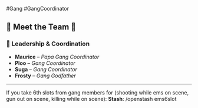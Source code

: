 #Gang #GangCoordinator

## **🚨 Meet the Team 🚨**

### **👑 Leadership & Coordination**

- **Maurice** – _Papa Gang Coordinator_ 
- **Ploo** – _Gang Coordinator_ 
- **Suga** – _Gang Coordinator_ 
- **Frosty** – _Gang Godfather_ 

---

If you take 6th slots from gang members for (shooting while ems on scene, gun out on scene, killing while on scene): **Stash**: /openstash ems6slot